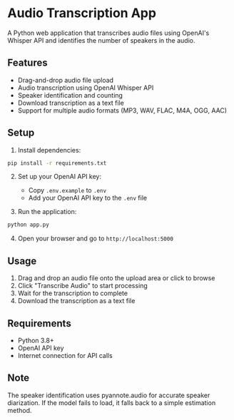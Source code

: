# Audio Transcription App

A Python web application that transcribes audio files using OpenAI's Whisper API and identifies the number of speakers in the audio.

## Features

- Drag-and-drop audio file upload
- Audio transcription using OpenAI Whisper API
- Speaker identification and counting
- Download transcription as a text file
- Support for multiple audio formats (MP3, WAV, FLAC, M4A, OGG, AAC)

## Setup

1. Install dependencies:
```bash
pip install -r requirements.txt
```

2. Set up your OpenAI API key:
   - Copy `.env.example` to `.env`
   - Add your OpenAI API key to the `.env` file

3. Run the application:
```bash
python app.py
```

4. Open your browser and go to `http://localhost:5000`

## Usage

1. Drag and drop an audio file onto the upload area or click to browse
2. Click "Transcribe Audio" to start processing
3. Wait for the transcription to complete
4. Download the transcription as a text file

## Requirements

- Python 3.8+
- OpenAI API key
- Internet connection for API calls

## Note

The speaker identification uses pyannote.audio for accurate speaker diarization. If the model fails to load, it falls back to a simple estimation method.